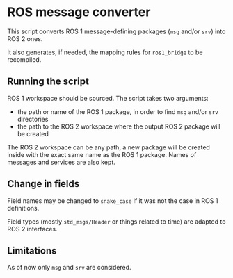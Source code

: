 # ROS message converter

This script converts ROS 1 message-defining packages (`msg` and/or `srv`) into ROS 2 ones.

It also generates, if needed, the mapping rules for `ros1_bridge` to be recompiled. 

## Running the script

ROS 1 workspace should be sourced. The script takes two arguments:

- the path or name of the ROS 1 package, in order to find `msg` and/or `srv` directories
- the path to the ROS 2 workspace where the output ROS 2 package will be created

The ROS 2 workspace can be any path, a new package will be created inside with the exact same name as the ROS 1 package. Names of messages and services are also kept. 

## Change in fields

Field names may be changed to `snake_case` if it was not the case in ROS 1 definitions. 

Field types (mostly `std_msgs/Header` or things related to time) are adapted to ROS 2 interfaces.

## Limitations

As of now only `msg` and `srv` are considered. 
